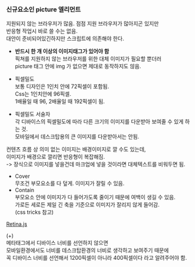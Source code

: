 
### 신규요소인 picture 엘리먼트
지원되지 않는 브라우저가 많음. 점점 지원 브라우저가 많아지곤 있지만  
반응형 작업시 바로 쓸 수는 없음.  
대안이 준비되어있긴하지만 스크립트에 의존해야 한다.  

- **반드시 한 개 이상의 이미지태그가 있어야 함**  
픽쳐를 지원하지 않는 브라우저를 위한 대체 이미지가 필요할 뿐더러  
picture 태그 안에 img 가 없으면 제대로 동작하지도 않음.  

- 픽셀밀도  
보통 디자인은 1인치 안에 72픽셀이 포함됨.  
Css는 1인치안에 96픽셀.  
1배율일 때 96, 2배율일 때 192픽셀이 됨.  

- 픽셀밀도 서술자  
각 디바이스의 픽셀밀도에 따라 다른 크기의 이미지를 다운받아 보여줄 수 있게 하는 것.  
모바일에서 데스크탑용의 큰 이미지를 다운받아서는 안됨.  

컨텐츠 흐름 상 의미 없는 이미지는 배경이미지로 깔 수도 있는데,  
이미지가 배경으로 깔리면 반응형이 복잡해짐.  
-> 장식으로 이미지를 넣을건데 마크업에 넣을 것이라면 대체텍스트를 비워두면 됨.  

- Cover  
무조건 부모요소를 다 덮게. 이미지가 잘릴 수 있음.  
- Contain  
부모요소 안에 이미지가 다 들어가도록 줄이기 때문에 여백이 생길 수 있음.  
가로든 세로든 제일 긴 축을 기준으로 이미지가 잘리지 않게 들어감.  
(css tricks 참고)  

[Retina.js](https://imulus.github.io/retinajs/)

(+)  
메타태그에서 디바이스 너비를 선언하지 않으면  
모바일환경에서도 너비를 데스크탑환경의 너비로 생각하고 보여주기 때문에  
꼭 디바이스 너비를 선언해서 1200픽셀이 아니라 400픽셀이다 라고 알려주어야 함.  

